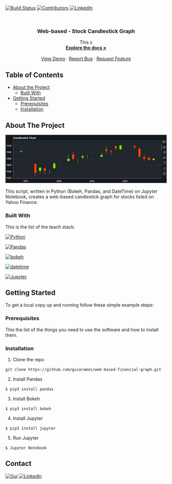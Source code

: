 <!-- PROJECT SHIELDS -->
[![Build Status][build-shield]]()
[![Contributors][contributors-shield]]()
[![LinkedIn][linkedin-shield]][linkedin-url]



<!-- PROJECT LOGO -->
<br />
<p align="center">

  <h3 align="center">Web-based - Stock Candlestick Graph</h3>

  <p align="center">
    This s
    <br />
    <a href="https://github.com/guiaramos/web-based-financial-graph"><strong>Explore the docs »</strong></a>
    <br />
    <br />
    <a href="https://github.com/guiaramos/web-based-financial-graph">View Demo</a>
    ·
    <a href="https://github.com/guiaramos/web-based-financial-graph/issues">Report Bug</a>
    ·
    <a href="https://github.com/guiaramos/web-based-financial-graph/issues">Request Feature</a>
  </p>
</p>


<!-- TABLE OF CONTENTS -->
## Table of Contents

* [About the Project](#about-the-project)
  * [Built With](#built-with)
* [Getting Started](#getting-started)
  * [Prerequisites](#prerequisites)
  * [Installation](#installation)



<!-- ABOUT THE PROJECT -->
## About The Project

![product-screenshot][product-screenshot]

This script,  written in Python (Bokeh, Pandas, and DateTime) on Jupyter Notebook, creates a web-based candlestick graph for stocks listed on Yahoo Finance.

### Built With
This is the list of the teach stack:

[![Python][Python-shield]][Python-url]

[![Pandas][Pandas-shield]][Pandas-url]

[![bokeh][bokeh-shield]][bokeh-url]

[![datetime][datetime-shield]][datetime-url]

[![Jupyter][Jupyter-shield]][Jupyter-url]


<!-- GETTING STARTED -->
## Getting Started

To get a local copy up and running follow these simple example steps:

### Prerequisites

This the list of the things you need to use the software and how to install them.

### Installation

1. Clone the repo
```t
git clone https://github.com/guiaramos/web-based-financial-graph.git
```
2. Install Pandas
```t
$ pip3 install pandas
```
3. Install Bokeh
```t
$ pip3 install bokeh
```
4. Install Jupyter
```t
$ pip3 install jupyter
```
5. Run Jupyter
```t
$ Jupyter Notebook
```


<!-- CONTACT -->
## Contact

[![Gui][Gui-shield]][Gui-url]
[![LinkedIn][linkedin-shield]][linkedin-url]



<!-- MARKDOWN LINKS & IMAGES -->

[Requests-shield]: https://img.shields.io/badge/Requests-python_framework-red.svg?logo=Python
[BeautifulSoup-shield]: https://img.shields.io/badge/Beautiful_Soup-python_framework-red.svg?logo=Python
[bokeh-shield]: https://img.shields.io/badge/Bokeh-python_framework-red.svg?logo=Python
[math-shield]: https://img.shields.io/badge/Math-python_framework-red.svg?logo=Python
[Jupyter-shield]:https://img.shields.io/badge/Jupyter_Notebook-code%20editor-lightgrey.svg?logo=jupyter

[Requests-url]: https://2.python-requests.org/en/master/
[BeautifulSoup-url]: https://www.crummy.com/software/BeautifulSoup/bs4/doc/
[bokeh-url]: https://bokeh.pydata.org/en/latest/
[math-url]: https://docs.python.org/3/library/math.html
[Jupyter-url]: https://jupyter.org/



[Bootstrap4-shield]: https://img.shields.io/badge/Bootstrap%204-front--end%20framework-blue.svg?logo=Bootstrap
[CSS-shield]: https://img.shields.io/badge/CSS3-front--end-blue.svg?logo=CSS3
[PyEnv-shield]: https://img.shields.io/badge/Python_Virtual_Envoriment-database-red.svg?logo=Python
[Heruko-shield]: https://img.shields.io/badge/Heroku-server-success.svg?logo=Heroku
[Git-shield]: https://img.shields.io/badge/Git-version_control-success.svg?logo=Git
[build-shield]: https://img.shields.io/badge/build-passing-brightgreen.svg?style=flat-square
[contributors-shield]: https://img.shields.io/badge/contributors-1-orange.svg?style=flat-square
[license-shield]: https://img.shields.io/badge/license-MIT-blue.svg?style=flat-square
[linkedin-shield]: https://img.shields.io/badge/-LinkedIn-black.svg?style=flat-square&logo=linkedin&colorB=555
[VSCode-shield]:https://img.shields.io/badge/Visual%20Studio%20Code-code%20editor-lightgrey.svg?logo=visual-studio-code
[Python-shield]:https://img.shields.io/badge/Python-back--end-red.svg?logo=Python
[Hosts-shield]:https://img.shields.io/badge/-Hosts-lightgrey.svg?logo=internet-explorer
[Gui-shield]:https://img.shields.io/badge/Guilherme%20Ramos-e--Mail-lightgrey.svg
[HTML-shield]:https://img.shields.io/badge/HTML5-front--end-blue.svg?logo=HTML5
[TXT-shield]:https://img.shields.io/badge/-TXT-lightgrey.svg?logo=sublime-text
[Flask-shield]:https://img.shields.io/badge/Flask-python_framework-red.svg?logo=Python
[tKinter-shield]:https://img.shields.io/badge/tKinter-python_framework-red.svg?logo=Python
[PyInstaller-shield]:https://img.shields.io/badge/PyInstaller-python_framework-red.svg?logo=Python
[Datetime-shield]:https://img.shields.io/badge/Datetime-python_framework-red.svg?logo=Python
[Dreamweaver-shield]:https://img.shields.io/badge/Dreamweaver-code_editor-lightgrey.svg?logo=Adobe-Dreamweaver
[JS-shield]:https://img.shields.io/badge/JavaScript-front--end-blue.svg?logo=JavaScript
[PHP-shield]: https://img.shields.io/badge/PHP-front--end_preprocessor-blue.svg?logo=PHP
[CV2-shield]: https://img.shields.io/badge/OpenCV2-python_framework-red.svg?logo=Python
[Time-shield]: https://img.shields.io/badge/Time-python_framework-red.svg?logo=Python
[Pandas-shield]: https://img.shields.io/badge/Pandas-python_framework-red.svg?logo=Python


[Bootstrap4-url]: https://getbootstrap.com/
[CSS-url]: http://www.css3.info/
[PyEnv-url]: https://docs.python.org/3/tutorial/venv.html
[Heruko-url]: https://heroku.com/
[Git-url]: https://git-scm.com/
[linkedin-url]: https://www.linkedin.com/in/guilhermearamos/
[VScode-url]:https://code.visualstudio.com/docs
[Python-url]:https://docs.python.org/3/
[Hosts-url]:https://www.howtogeek.com/howto/27350/beginner-geek-how-to-edit-your-hosts-file/
[Gui-url]:gui_aramos@outlook.com 
[HTML-url]:https://www.w3schools.com/html/html5_intro.asp
[TXT-url]: https://en.wikipedia.org/wiki/Comma-separated_values
[Flask-url]:http://flask.pocoo.org/
[tKinter-url]:https://docs.python.org/3/library/tkinter.html
[PyInstaller-url]:https://www.pyinstaller.org/
[Datetime-url]:https://docs.python.org/3/library/datetime.html
[Dreamweaver-url]:https://www.adobe.com/products/dreamweaver.html
[JS-url]: https://developer.mozilla.org/en-US/docs/Web/JavaScript
[PHP-url]: https://php.net/
[CV2-url]: https://pypi.org/project/opencv-python/
[Time-url]: https://docs.python.org/3/library/time.html
[Pandas-url]: https://pandas.pydata.org/

[product-screenshot]: img/project.png